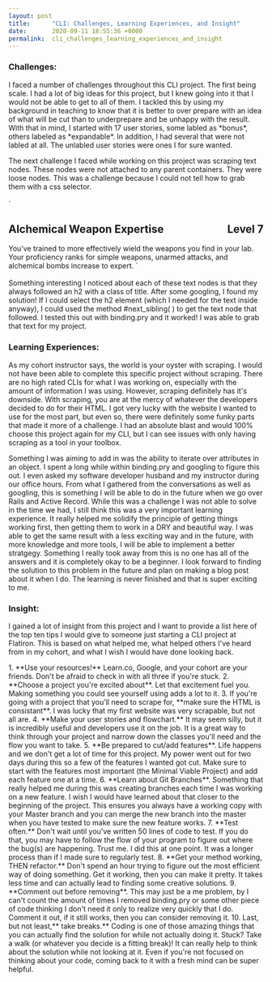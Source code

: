 ```yaml
---
layout: post
title:      "CLI: Challenges, Learning Experiences, and Insight"
date:       2020-09-11 18:55:36 +0000
permalink:  cli_challenges_learning_experiences_and_insight
---
```



### Challenges:

 <p>I faced a number of challenges throughout this CLI project. The first being scale. I had a lot of big ideas for this project, but I knew going into it that I would not be able to get to all of them. I tackled this by using my background in teaching to know that it is better to over prepare with an idea of what will be cut than to underprepare and be unhappy with the result. With that in mind, I started with 17 user stories, some labled as *bonus*, others labeled as *expandable*. In addition, I had several that were not labled at all. The unlabled user stories were ones I for sure wanted. </p>
<p>The next challenge I faced while working on this project was scraping text nodes. These nodes were not attached to any parent containers. They were loose nodes. This was a challenge because I could not tell how to grab them with a css selector. <br><br>
` <h2 class="title">Alchemical Weapon Expertise<span style="float:right;">Level 7</span></h2> You’ve trained to more effectively wield the weapons you find in your lab. Your proficiency ranks for simple weapons, unarmed attacks, and alchemical bombs increase to expert.  `
<br > <br> 
Something interesting I noticed about each of these text nodes is that they always followed an h2 with a class of title. After some googling, I found my solution! If I could select the h2 element (which I needed for the text inside anyway), I could used the method #next_sibling( ) to get the text node that followed. I tested this out with binding.pry and it worked! I was able to grab that text for my project. </p>



### Learning Experiences:

<p> As my cohort instructor says, the world is your oyster with scraping. I would not have been able to complete this specific project without scraping. There are no high rated CLIs for what I was working on, especially with the amount of information I was using. However, scraping definitely has it's downside. With scraping, you are at the mercy of whatever the developers decided to do for their HTML. I got very lucky with the website I wanted to use for the most part, but even so, there were definitely some funky parts that made it more of a challenge. I had an absolute blast and would 100% choose this project again for my CLI, but I can see issues with only having scraping as a tool in your toolbox. </p>

<p> Something I was aiming to add in was the ability to iterate over attributes in an object. I spent a long while within binding.pry and googling to figure this out. I even asked my software developer husband and my instructor during our office hours. From what I gathered from the conversations as well as googling, this is something I will be able to do in the future when we go over Rails and Active Record. While this was a challenge I was not able to solve in the time we had, I still think this was a very important learning experience. It really helped me solidify the principle of getting things working first, then getting them to work in a DRY and beautiful way. I was able to get the same result with a less exciting way and in the future, with more knowledge and more tools, I will be able to implement a better stratgegy. Something I really took away from this is no one has all of the answers and it is completely okay to be a beginner. I look forward to finding the solution to this problem in the future and plan on making a blog post about it when I do. The learning is never finished and that is super exciting to me. </p>


### Insight: 

<p> I gained a lot of insight from this project and I want to provide a list here of the top ten tips I would give to someone just starting a CLI project at Flatiron. This is based on what helped me, what helped others I've heard from in my cohort, and what I wish I would have done looking back. </p>
1. **Use your resources!** Learn.co, Google, and your cohort are your friends. Don't be afraid to check in with all three if you're stuck. 
2. **Choose a project you're excited about**. Let that excitement fuel you. Making something you could see yourself using adds a lot to it.
3. If you're going with a project that you'll need to scrape for, **make sure the HTML is consistant**. I was lucky that my first website was very scrapable, but not all are. 
4. **Make your user stories and flowchart.** It may seem silly, but it is incredibly useful and developers use it on the job. It is a great way to think through your project and narrow down the classes you'll need and the flow you want to take.
5. **Be prepared to cut/add features**. Life happens and we don't get a lot of time for this project. My power went out for two days during this so a few of the features I wanted got cut. Make sure to start with the features most important (the Minimal Viable Project) and add each feature one at a time.
6. **Learn about Git Branches**. Something that really helped me during this was creating branches each time I was working on a new feature. I wish I would have learned about that closer to the beginning of the project. This ensures you always have a working copy with your Master branch and you can merge the new branch into the master when you have tested to make sure the new feature works.
7. **Test often.** Don't wait until you've written 50 lines of code to test. If you do that, you may have to follow the flow of your program to figure out where the bug(s) are happening. Trust me. I did this at one point. It was a longer process than if I made sure to regularly test.
8. **Get your method working, THEN refactor.** Don't spend an hour trying to figure out the most efficient way of doing something. Get it working, then you can make it pretty. It takes less time and can actually lead to finding some creative solutions.
9. **Comment out before removing**. This may just be a me problem, by I can't count the amount of times I removed binding.pry or some other piece of code thinking I don't need it only to realize very quickly that I do. Comment it out, if it still works, then you can consider removing it.
10. Last, but not least,** take breaks.** Coding is one of those amazing things that you can actually find the solution for while not actually doing it. Stuck? Take a walk (or whatever you decide is a fitting break)! It can really help to think about the solution while not looking at it. Even if you're not focused on thinking about your code, coming back to it with a fresh mind can be super helpful.
